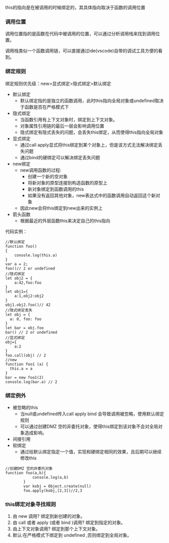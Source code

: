 this的指向是在被调用的时候绑定的，其具体指向取决于函数的调用位置

### 调用位置

调用位置指的是函数在代码中被调用的位置，可以通过分析调用栈来找到调用位置。

调用栈类似一个函数调用链，可以直接通过ide(vscode)自带的调试工具方便的看到。  

### 绑定规则

绑定规则优先级：new>显式绑定>隐式绑定>默认绑定

* 默认绑定
    * 默认绑定指的是独立的函数调用，此时this指向全局对象或undefined取决于函数是否在严格模式下
* 隐式绑定
    * 当函数引用有上下文对象时，绑定到上下文对象。
    * 对象属性引用链的最后一层会影响调用位置
    * 隐式绑定有隐式丢失的问题，会丢失this绑定，从而使得this指向全局对象
* 显式绑定
    * 通过call apply显式将this绑定到某个对象上，但是该方式无法解决绑定丢失问题
    * 通过bind的硬绑定可以解决绑定丢失问题
* new绑定
    * new调用函数的过程:
        * 创建一个新的空对象
        * 将新对象的原型连接到构造函数的原型上
        * 新对象绑定到函数调用的this
        * 如果没有返回其他对象，new表达式中的函数调用自动返回这个新对象
    * 因此new会将this绑定到new出来的实例上
* 箭头函数
    * 根据最近的外层函数this来决定自己的this指向

代码实例：

```
//默认绑定
function foo()
{
    console.log(this.a)
}
var a = 2;
foo()// 2 or undefined
//隐式绑定
let obj2 = {
    a:42,foo:foo
}
let obj1={
    a:1,obj2:obj2
}
obj1.obj2.foo()// 42
//隐式绑定丢失
let obj = {
  a: 0, foo: foo
}
let bar = obj.foo
bar() // 2 or undefined
//显式绑定
obj={
    a:2
}
foo.call(obj) // 2
//new
function foo1 (a) {
  this.a = a
}
bar = new foo1(2)
console.log(bar.a) // 2
```

### 绑定例外

* 被忽略的this
    * 当null或undefined传入call apply bind 会导致调用被忽略，使用默认绑定规则
    * 可以通过创建DMZ 空的非委托对象，使得this绑定到该对象不会对全局对象造成影响。
* 间接引用
* 软绑定
    * 通过给默认绑定指定一个值，实现和硬绑定相同的效果，且后期可以继续修改this   

```
//创建DMZ 空的非委托对象
function foo(a,b){
            console.log(a,b)
        }
        var kobj = Object.create(null)
        foo.apply(kobj,[2,3])//2,3
```

### this绑定对象寻找规则
1. 由 new 调用?  绑定到新创建的对象。
2. 由 call 或者 apply (或者 bind )调用?  绑定到指定的对象。
3. 由上下文对象调用?  绑定到那个上下文对象。
4. 默认:在严格模式下绑定到 undefined ,否则绑定到全局对象。